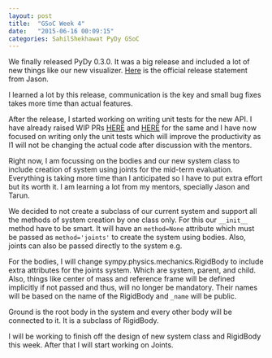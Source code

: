 ```yaml
---
layout: post
title:  "GSoC Week 4"
date:   "2015-06-16 00:09:15"
categories: SahilShekhawat PyDy GSoC
---
```


We finally released PyDy 0.3.0. It was a big release and included a lot of new things like our new visualizer. [Here](http://www.pydy.org/blog/2015/0-3-0-release-announcement.html) is the official release statement from Jason.

I learned a lot by this release, communication is the key and small bug fixes takes more time than actual features.

After the release, I started working on writing unit tests for the new API. I have already raised WIP PRs [HERE](https://github.com/pydy/pydy/pull/247) and [HERE](https://github.com/sympy/sympy/pull/9559) for the same and I have now focused on writing only the unit tests which will improve the productivity as I1 will not be changing the actual code after discussion with the mentors.

Right now, I am focussing on the bodies and our new system class to include creation of system using joints for the mid-term evaluation. Everything is taking more time than I anticipated so I have to put extra effort but its worth it. I am learning a lot from my mentors, specially Jason and Tarun. 

We decided to not create a subclass of our current system and support all the methods of system creation by one class only. For this our ``__init__`` method have to be smart. It will have an ``method=None`` attribute which must be passed as ``method='joints'`` to create the system using bodies. Also, joints can also be passed directly to the system e.g. 

For the bodies, I will change sympy.physics.mechanics.RigidBody to include extra attributes for the joints system. Which are system, parent, and child. Also, things like center of mass and reference frame will be defined implicitly if not passed and thus, will no longer be mandatory. Their names will be based on the name of the RigidBody and ``_name`` will be public. 

Ground is the root body in the system and every other body will be connected to it. It is a subclass of RigidBody.

I will be working to finish off the design of new system class and RigidBody this week. After that I will start working on Joints.